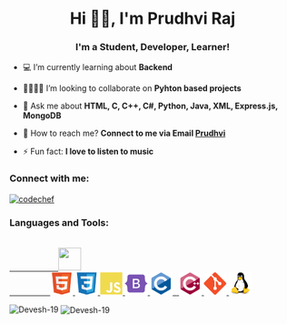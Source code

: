 <h1 align="center">Hi 👋🏻, I'm Prudhvi Raj</h1>
<h3 align="center">I'm a Student, Developer, Learner!</h3>


- 💻 I’m currently learning about **Backend**

- 🤜🏻🤛🏻 I’m looking to collaborate on **Pyhton based projects**

- 💬 Ask me about **HTML, C, C++, C#, Python, Java, XML, Express.js, MongoDB**

- 📧 How to reach me? **Connect to me via Email [Prudhvi](mailto:190330039@klh.edu.in)**

- ⚡ Fun fact: **I love to listen to music**

<p align="left">
<h3 align="left">Connect with me:</h3>
<a href="https://www.codechef.com/users/prudhvi2108" target="blank"><img align="center" src="https://cdn.codechef.com/images/cc-logo-sd.svg" alt="codechef" height="30" width="40" /> </a>
</p>

<h3 align="left">Languages and Tools:</h3>
<p align="left">  
    <a href="https://www.w3.org/html/" target="_blank"> 
        <code>
            <img src="https://cdn.jsdelivr.net/gh/devicons/devicon/icons/googlecloud/googlecloud-original.svg" width="40" height="40" />
          </code> 
    </a> 
    <a href="https://www.w3.org/html/" target="_blank"> 
        <code><img src="https://raw.githubusercontent.com/devicons/devicon/master/icons/html5/html5-original.svg" alt="html5" width="40" height="40"/></code> 
    </a>  
    <a href="https://www.w3schools.com/css/" target="_blank"> 
        <code><img src="https://raw.githubusercontent.com/devicons/devicon/master/icons/css3/css3-original.svg" alt="css3" width="40" height="40"/></code>  
    </a> 
    <a href="https://developer.mozilla.org/en-US/docs/Web/JavaScript" target="_blank"> 
        <code><img src="https://raw.githubusercontent.com/devicons/devicon/master/icons/javascript/javascript-plain.svg" alt="javascript" width="40" height="40"/></code>  
    </a>
    <a href="https://getbootstrap.com" target="_blank"> 
        <code><img src="https://raw.githubusercontent.com/devicons/devicon/master/icons/bootstrap/bootstrap-plain.svg" alt="bootstrap" width="40" height="40"/></code>  
    </a> 
    <a href="https://www.cprogramming.com/" target="_blank"> 
        <code><img src="https://raw.githubusercontent.com/devicons/devicon/master/icons/c/c-original.svg" alt="c" width="40" height="40"/> </code> 
    </a> 
    <a href="https://www.w3schools.com/cpp/" target="_blank"> 
        <code><img src="https://raw.githubusercontent.com/devicons/devicon/master/icons/cplusplus/cplusplus-original.svg" alt="cplusplus" width="40" height="40"/></code>  
    </a>
    <a href="https://git-scm.com/" target="_blank"> 
        <code><img src="https://raw.githubusercontent.com/devicons/devicon/master/icons/git/git-original.svg" alt="git" width="40" height="40"/></code>  
    </a> 
    <a href="https://www.linux.org/" target="_blank"> 
        <code><img src="https://raw.githubusercontent.com/devicons/devicon/master/icons/linux/linux-original.svg" alt="linux" width="40" height="40"/></code>  
    </a> 
</p>

<p><img align="left" src="https://github-readme-stats.vercel.app/api/top-langs/?username=git-prudhvi&layout=compact&theme=midnight-purple" alt="Devesh-19" /></p>
<p>&nbsp;<img align="center" src="https://github-readme-stats.vercel.app/api?username=git-prudhvi&show_icons=true&theme=midnight-purple" alt="Devesh-19" /></p>
